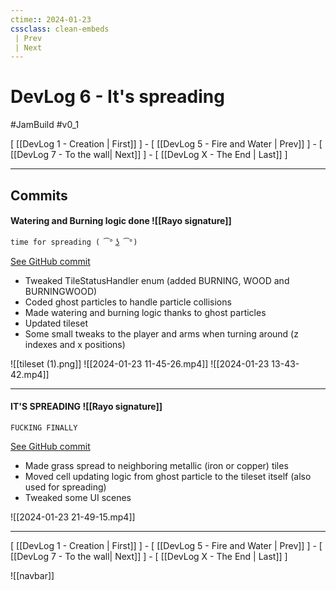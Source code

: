 ```yaml
---
ctime:: 2024-01-23
cssclass: clean-embeds
 | Prev
 | Next
---
```


# DevLog 6 - It's spreading

#JamBuild #v0_1 

\[ [[DevLog 1 - Creation | First]] \] - \[ [[DevLog 5 - Fire and Water | Prev]] \] - \[ [[DevLog 7 - To the wall| Next]] \] - \[ [[DevLog X - The End | Last]] \]

---

## Commits 

#### Watering and Burning logic done ![[Rayo signature]]
```
time for spreading ( ͡° ͜ʖ ͡°)
```
[See GitHub commit](https://github.com/RayoROAR/GreenTop/commit/55041baf2feee25d979fd8b0cb584c85973fa46a)

- Tweaked TileStatusHandler enum (added BURNING, WOOD and BURNINGWOOD)
- Coded ghost particles to handle particle collisions
- Made watering and burning logic thanks to ghost particles
- Updated tileset
- Some small tweaks to the player and arms when turning around (z indexes and x positions)

![[tileset (1).png]]
![[2024-01-23 11-45-26.mp4]]
![[2024-01-23 13-43-42.mp4]]

---

#### IT'S SPREADING ![[Rayo signature]]
```
FUCKING FINALLY
```
[See GitHub commit](https://github.com/RayoROAR/GreenTop/commit/129bb63bac1c1d920cee8044af985dcbbbf8353f)

- Made grass spread to neighboring metallic (iron or copper) tiles
- Moved cell updating logic from ghost particle to the tileset itself (also used for spreading)
- Tweaked some UI scenes

![[2024-01-23 21-49-15.mp4]]

---

\[ [[DevLog 1 - Creation | First]] \] - \[ [[DevLog 5 - Fire and Water | Prev]] \] - \[ [[DevLog 7 - To the wall| Next]] \] - \[ [[DevLog X - The End | Last]] \]

![[navbar]]